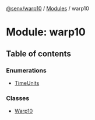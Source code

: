 [@senx/warp10](../README.md) / [Modules](../modules.md) / warp10

# Module: warp10

## Table of contents

### Enumerations

- [TimeUnits](../enums/warp10.TimeUnits.md)

### Classes

- [Warp10](../classes/warp10.Warp10.md)
